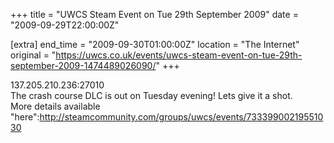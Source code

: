 +++
title = "UWCS Steam Event on Tue 29th September 2009"
date = "2009-09-29T22:00:00Z"

[extra]
end_time = "2009-09-30T01:00:00Z"
location = "The Internet"
original = "https://uwcs.co.uk/events/uwcs-steam-event-on-tue-29th-september-2009-1474489026090/"
+++

137.205.210.236:27010  
The crash course DLC is out on Tuesday evening\! Lets give it a shot.  
More details available "here":http://steamcommunity.com/groups/uwcs/events/73339900219551030

